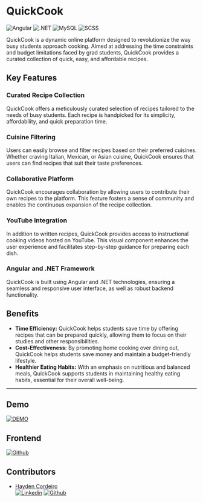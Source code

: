 
# QuickCook
![Angular](https://img.shields.io/badge/Angular-DD0031?style=for-the-badge&logo=angular&logoColor=white)
![.NET](https://img.shields.io/badge/.NET-512BD4?style=for-the-badge&logo=.net&logoColor=white)
![MySQL](https://img.shields.io/badge/MySQL-4479A1?style=for-the-badge&logo=mysql&logoColor=white)
![SCSS](https://img.shields.io/badge/SCSS-CC6699?style=for-the-badge&logo=sass&logoColor=white)

QuickCook is a dynamic online platform designed to revolutionize the way busy students approach cooking. Aimed at addressing the time constraints and budget limitations faced by grad students, QuickCook provides a curated collection of quick, easy, and affordable recipes.

## Key Features

### Curated Recipe Collection
QuickCook offers a meticulously curated selection of recipes tailored to the needs of busy students. Each recipe is handpicked for its simplicity, affordability, and quick preparation time.

### Cuisine Filtering
Users can easily browse and filter recipes based on their preferred cuisines. Whether craving Italian, Mexican, or Asian cuisine, QuickCook ensures that users can find recipes that suit their taste preferences.

### Collaborative Platform
QuickCook encourages collaboration by allowing users to contribute their own recipes to the platform. This feature fosters a sense of community and enables the continuous expansion of the recipe collection.

### YouTube Integration
In addition to written recipes, QuickCook provides access to instructional cooking videos hosted on YouTube. This visual component enhances the user experience and facilitates step-by-step guidance for preparing each dish.

### Angular and .NET Framework
QuickCook is built using Angular and .NET technologies, ensuring a seamless and responsive user interface, as well as robust backend functionality.

## Benefits

- **Time Efficiency:** QuickCook helps students save time by offering recipes that can be prepared quickly, allowing them to focus on their studies and other responsibilities.
- **Cost-Effectiveness:** By promoting home cooking over dining out, QuickCook helps students save money and maintain a budget-friendly lifestyle.
- **Healthier Eating Habits:** With an emphasis on nutritious and balanced meals, QuickCook supports students in maintaining healthy eating habits, essential for their overall well-being.

---

## Demo
[![DEMO](https://img.youtube.com/vi/fkRCeE9O6SU/0.jpg)](https://www.youtube.com/watch?v=fkRCeE9O6SU)

## Frontend
[![Github](https://img.shields.io/badge/GitHub-100000?style=for-the-badge&logo=github&logoColor=white)](https://github.com/haydencordeiro/QuickCookAngularFrontend/)  


## Contributors <a id="contributors"></a>
  - [Hayden Cordeiro](https://hayden.co.in/)<br>
  [![Linkedin](https://img.shields.io/badge/LinkedIn-0077B5?style=for-the-badge&logo=linkedin&logoColor=white)](https://www.linkedin.com/in/haydencordeiro/)
  [![Github](https://img.shields.io/badge/GitHub-100000?style=for-the-badge&logo=github&logoColor=white)](https://github.com/haydencordeiro)
